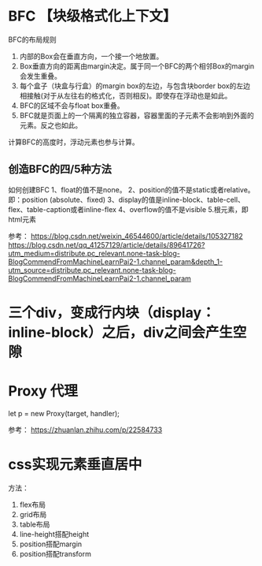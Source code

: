 # BFC  【块级格式化上下文】
<!-- BFC是一个独立的布局环境，其中的元素布局是不受外界的影响，并且在一个BFC中，块盒与行盒（行盒由一行中所有的内联元素所组成）都会垂直的沿着其父元素的边框排列。 -->
<!-- 简单的来说：BFC就是一个css的一个布局概念，是一个独立的区域，是一个环境 -->

BFC的布局规则
1. 内部的Box会在垂直方向，一个接一个地放置。
2. Box垂直方向的距离由margin决定。属于同一个BFC的两个相邻Box的margin会发生重叠。
3. 每个盒子（块盒与行盒）的margin box的左边，与包含块border box的左边相接触(对于从左往右的格式化，否则相反)。即使存在浮动也是如此。
4. BFC的区域不会与float box重叠。
5. BFC就是页面上的一个隔离的独立容器，容器里面的子元素不会影响到外面的元素。反之也如此。

计算BFC的高度时，浮动元素也参与计算。
##  创造BFC的四/5种方法
如何创建BFC
1、float的值不是none。
2、position的值不是static或者relative。 即：position (absolute、fixed)
3、display的值是inline-block、table-cell、flex、table-caption或者inline-flex
4、overflow的值不是visible
5.根元素，即html元素 
<!-- · 创建BFC的元素，它的自动高度需要计算浮动元素（可以用于清除浮动 解决高度坍塌 - 原理：创建bfc元素 使该元素拥有bfc特性） -->

参考： https://blog.csdn.net/weixin_46544600/article/details/105327182
https://blog.csdn.net/qq_41257129/article/details/89641726?utm_medium=distribute.pc_relevant.none-task-blog-BlogCommendFromMachineLearnPai2-1.channel_param&depth_1-utm_source=distribute.pc_relevant.none-task-blog-BlogCommendFromMachineLearnPai2-1.channel_param




# 三个div，变成行内块（display：inline-block）之后，div之间会产生空隙

<!-- 原因：使用dispaly: inline-block的div相当于一个字符，俩个字符的换行或者空格相当于有了一个空格的空隙。 -->
<!-- 浏览器解析的时候，会把行内元素（包括行内块元素）之间的回车换行符解析成一定的间隙，间隙的大小跟默认的字体大小设置有关。
   <div class="parent">
        <div class="child"></div>  // 代码回车换行了
        <div class="child"></div>
        <div class="child"></div>
    </div>
解决办法:将其父元素加上font-size：0的属性，这样就不会有间隙了。注意哦，如果有字，就会看不见了。或者下面这种不换行的写法，但是实际开发中是不现实的。



 <div class="parent">
        <div class="child"></div><div class="child"></div><div class="child"></div> // 没有回车换行 不出现空隙
    </div>
     -->


# Proxy 代理
<!-- 
Proxy 也就是代理，可以帮助我们完成很多事情，例如对数据的处理，对构造函数的处理，对数据的验证，说白了，就是在我们访问对象前添加了一层拦截，可以过滤很多操作，而这些过滤，由你来定义。 -->

 let p = new Proxy(target, handler);

 参考： https://zhuanlan.zhihu.com/p/22584733


 # css实现元素垂直居中
 方法：
   1. flex布局
   2. grid布局
   3. table布局
   4. line-height搭配height
   5. position搭配margin
   6. position搭配transform

